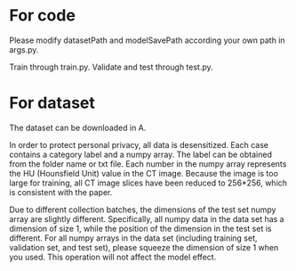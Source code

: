 # For code 
Please modify datasetPath and modelSavePath according your own path in args.py.

Train through train.py.
Validate and test through test.py.



# For dataset 
The dataset can be downloaded in A.

In order to protect personal privacy, all data is desensitized. Each case contains a category label and a numpy array. The label can be obtained from the folder name or txt file. Each number in the numpy array represents the HU (Hounsfield Unit) value in the CT image.
Because the image is too large for training, all CT image slices have been reduced to 256*256, which is consistent with the paper.

Due to different collection batches, the dimensions of the test set numpy array are slightly different. Specifically, all numpy data in the data set has a dimension of size 1, while the position of the dimension in the test set is different.
For all numpy arrays in the data set (including training set, validation set, and test set), please squeeze the dimension of size 1 when you used. This operation will not affect the model effect.


